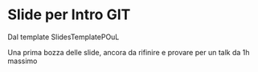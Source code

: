 Slide per Intro GIT
==================

Dal template SlidesTemplatePOuL

Una prima bozza delle slide, ancora da rifinire e provare per un talk da 1h massimo
